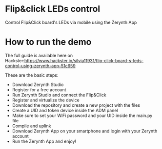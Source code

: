 # Flip&click LEDs control
Control Flip&amp;Click board's LEDs via mobile using the Zerynth App

# How to run the demo
The full guide is available here on Hackster:https://www.hackster.io/silvia11931/flip-click-board-s-leds-control-using-zerynth-app-51c659

These are the basic steps:

* Download Zerynth Studio
* Register for a free account
* Run Zerynth Studio and connect the Flip&amp;Click
* Register and virtualize the device
* Download the repository and create a new project with the files
* Create a UID and token device inside the ADM panel
* Make sure to set your WiFi password and your UID inside the main.py file
* Compile and uplink
* Download Zerynth App on your smartphone and login with your Zerynth account
* Run the Zerynth App and enjoy!

